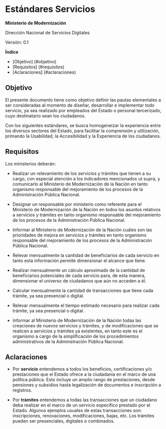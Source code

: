 # Estándares Servicios

**Ministerio de Modernización**

Dirección Nacional de Servicios Digitales

Versión: 0.1 

**Índice**

* [Objetivo] (#objetivo)
* [Requisitos] (#requisitos)
* [Aclaraciones] (#aclaraciones)

## Objetivo

El presente documento tiene como objetivo definir las pautas elementales a ser consideradas al momento de diseñar, desarrollar e implementar todo servicio, ya sea realizado por empleados del Estado o personal tercerizado, cuyo destinatario sean los ciudadanos.

Con los siguientes estándares, se busca homogeneizar la experiencia entre los diversos sectores del Estado, para facilitar la comprensión y utilización, primando la Usabilidad, la Accesibilidad y la Experiencia de los ciudadanos.

 

## Requisitos

Los ministerios deberán:

* Realizar un relevamiento de los servicios y trámites que tienen a su cargo, con especial atención a los indicadores mencionados ut supra, y comunicarlo al Ministerio de Modernización de la Nación en tanto organismo responsable del mejoramiento de los procesos de la Administración Pública Nacional.

* Designar un responsable por ministerio como referente para el Ministerio de Modernización de la Nación en todos los asuntos relativos a servicios y trámites en tanto organismo responsable del mejoramiento de los procesos de la Administración Pública Nacional.

* Informar al Ministerio de Modernización de la Nación cuáles son las prioridades de mejora en servicios y trámites en tanto organismo responsable del mejoramiento de los procesos de la Administración Pública Nacional.

* Relevar mensualmente la cantidad de beneficiarios de cada servicio en tanto esta información permite dimensionar el alcance que tiene.

* Realizar mensualmente un cálculo aproximado de la cantidad de beneficiarios potenciales de cada servicio para, de esta manera, dimensionar el universo de ciudadanos que aún no acceden a él. 

* Calcular mensualmente la cantidad de transacciones que tiene cada trámite, ya sea presencial o digital.

* Relevar mensualmente el tiempo estimado necesario para realizar cada trámite, ya sea presencial o digital.

* Informar al Ministerio de Modernización de la Nación todas las creaciones de nuevos servicios y trámites, y de modificaciones que se realicen a servicios y trámites ya existentes, en tanto este es el organismo a cargo de la simplificación de los procedimientos administrativos de la Administración Pública Nacional.

## Aclaraciones

* Por **servicio** entendemos a todos los beneficios, certificaciones y/o prestaciones que el Estado ofrece a la ciudadanía en el marco de una política pública. Esto incluye un amplio rango de prestaciones, desde pensiones y subsidios hasta legalización de documentos e inscripción a registros.

* Por **trámites** entendemos a todas las transacciones que un ciudadano deba realizar en el marco de un servicio específico prestado por el Estado. Algunos ejemplos usuales de estas transacciones son: inscripciones, renovaciones, modificaciones, bajas, etc. Los trámites pueden ser presenciales, digitales o combinados.

